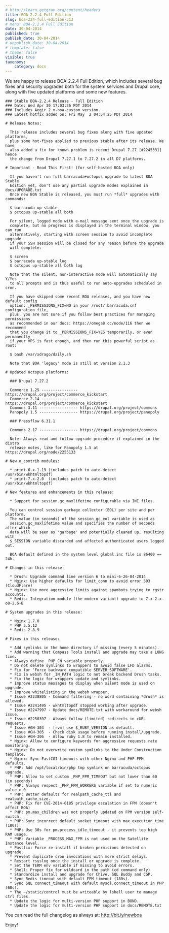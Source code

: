 ```yaml
---
# http://learn.getgrav.org/content/headers
title: BOA-2.2.4 Full Edition
slug: boa-224-full-edition-313
# menu: BOA-2.2.4 Full Edition
date: 30-04-2014
published: true
publish_date: 30-04-2014
# unpublish_date: 30-04-2014
# template: false
# theme: false
visible: true
taxonomy:
    category: docs
---
```


 We are happy to release BOA-2.2.4 Full Edition, which includes several bug fixes and security upgrades both for the system services and Drupal core, along with five updated platforms and some new features.

 
    ### Stable BOA-2.2.4 Release - Full Edition
    ### Date: Wed Apr 30 17:03:36 PDT 2014
    ### Includes Aegir 2.x-boa-custom version.
    ### Latest hotfix added on: Fri May  2 04:54:25 PDT 2014
    
    # Release Notes:
    
      This release includes several bug fixes along with five updated platforms,
      plus some hot-fixes applied to previous stable after its release. We have
      also added a fix for known problem is recent Drupal 7.27 [#2245331] hence
      the change from Drupal 7.27.1 to 7.27.2 in all D7 platforms.
    
    # Important - Read This First! (for self-hosted BOA only)
    
      If you haven't run full barracuda+octopus upgrade to latest BOA Stable
      Edition yet, don't use any partial upgrade modes explained in docs/UPGRADE.txt
      Once new BOA Stable is released, you must run *full* upgrades with commands:
    
      $ barracuda up-stable
      $ octopus up-stable all both
    
      For silent, logged mode with e-mail message sent once the upgrade is
      complete, but no progress is displayed in the terminal window, you can run
      alternatively, starting with screen session to avoid incomplete upgrade
      if your SSH session will be closed for any reason before the upgrade
      will complete:
    
      $ screen
      $ barracuda up-stable log
      $ octopus up-stable all both log
    
      Note that the silent, non-interactive mode will automatically say Y/Yes
      to all prompts and is thus useful to run auto-upgrades scheduled in cron.
    
      If you have skipped some recent BOA releases, and you have new default config
      option: _PERMISSIONS_FIX=NO in your /root/.barracuda.cnf configuration file,
      plus, you are not sure if you follow best practices for managing permissions
      as recommended in our docs: https://omega8.cc/node/116 then we recommend
      that you change it to _PERMISSIONS_FIX=YES temporarily, or even permanently
      if your VPS is fast enough, and then run this powerful script as root:
    
      $ bash /var/xdrago/daily.sh
    
      Note that BOA 'legacy' mode is still at version 2.1.3
    
    # Updated Octopus platforms:
    
      ### Drupal 7.27.2
    
      Commerce 1.25 ---------------- https://drupal.org/project/commerce_kickstart
      Commerce 2.14 ---------------- https://drupal.org/project/commerce_kickstart
      Commons 3.11 ----------------- https://drupal.org/project/commons
      Panopoly 1.5 ----------------- https://drupal.org/project/panopoly
    
      ### Pressflow 6.31.1
    
      Commons 2.17 ----------------- https://drupal.org/project/commons
    
      Note: Always read and follow upgrade procedure if explained in the distro
      release notes, like for Panopoly 1.5 at https://drupal.org/node/2255133
    
    # New o_contrib modules:
    
      * print-6.x-1.19 (includes patch to auto-detect /usr/bin/wkhtmltopdf)
      * print-7.x-2.0  (includes patch to auto-detect /usr/bin/wkhtmltopdf)
    
    # New features and enhancements in this release:
    
      * Support for session.gc_maxlifetime configurable via INI files.
    
      You can control session garbage collector (EOL) per site and per platform.
      The value (in seconds) of the session_gc_eol variable is used as
      session.gc_maxlifetime value and specifies the number of seconds after which
      data will be seen as 'garbage' and potentially cleaned up, resulting with
      $_SESSION variable discarded and affected authenticated users logged out.
    
      BOA default defined in the system level global.inc file is 86400 == 24h.
    
    # Changes in this release:
    
      * Drush: Upgrade command line version 6 to mini-6-26-04-2014
      * Nginx: Use higher defaults for limit_conn to avoid error 503 (CloudFlare)
      * Nginx: Use more aggressive limits against spambots trying to rgstr accounts.
      * Redis: Integration module (the modern variant) upgrade to 7.x-2.x-o8-2.6-B
    
    # System upgrades in this release:
    
      * Nginx 1.7.0
      * PHP 5.5.12
      * Redis 2.8.9
    
    # Fixes in this release:
    
      * Add symlinks in the home directory if missing (every 5 minutes).
      * Add warning that Compass Tools install and upgrade may take a LONG time.
      * Always define _PHP_CN variable properly.
      * Do not delete symlinks to wrappers to avoid false LFD alarms.
      * Fix for 'Force backward compatible SERVER_SOFTWARE'.
      * Fix in websh for _IN_PATH logic to not break backend Drush tasks.
      * Fix the logic for wrappers update and symlinks.
      * Improve status messages to display when silent mode is used on upgrade.
      * Improve whitelisting in the websh wrapper.
      * Issue #2238805 - Command filtering - no word containing *drush* is allowed.
      * Issue #2241495 - wkhtmltopdf stopped working after upgrade.
      * Issue #2247997 - Update docs/REMOTE.txt with workaround for websh issue.
      * Issue #2250397 - Always follow (limited) redirects in cURL requests.
      * Issue #GH-304  - [rvm] use $_RUBY_VERSION as default.
      * Issue #GH-305  - Check disk usage before running install/upgrade.
      * Issue #GH-306  - Allow ruby 1.8 to remain installed.
      * Nginx: Allow to configure keywords for aggressive requests rate monitoring.
      * Nginx: Do not overwrite custom symlinks to the Under Construction template.
      * Nginx: Sync FastCGI timeouts with other Nginx and PHP-FPM defaults.
      * PHP: Add /opt/local/bin/php tmp symlink on barracuda/octopus upgrade.
      * PHP: Allow to set custom _PHP_FPM_TIMEOUT but not lower than 60 (in seconds)
      * PHP: Always respect _PHP_FPM_WORKERS variable if set to numeric value > 0
      * PHP: Better defaults for realpath_cache_ttl and realpath_cache_size.
      * PHP: Fix for CVE-2014-0185 privilege escalation in FPM (doesn't affect BOA)
      * PHP: pm.max_children was not properly updated on FPM version self-switch.
      * PHP: Sync incorrect default_socket_timeout with max_execution_time (180s).
      * PHP: Use 30s for pm.process_idle_timeout - it prevents too high RAM usage.
      * PHP: Variable _PROCESS_MAX_FPM is not used on the Satellite Instance level.
      * Postfix: Force re-install if broken permisions detected on upgrade.
      * Prevent duplicate cron invocations with more strict delays.
      * Restart rsyslog once the install or upgrade is complete.
      * Set the TERM env variable if missing to avoid errors.
      * Shell: Proper fix for wildcard in the path (cd command only)
      * Standardize install and upgrade for Chive, SQL Buddy and CGP.
      * Sync Redis timeout with default FPM timeout (180s).
      * Sync SQL connect_timeout with default mysql.connect_timeout in PHP (60s).
      * The ~/static/control must be writeable by lshell user to manage ctrl files.
      * Update the logic for multi-version PHP support in BOND.
      * Update the logic for multi-version PHP support in docs/REMOTE.txt
    


 You can read the full changelog as always at: http://bit.ly/newboa

Enjoy!